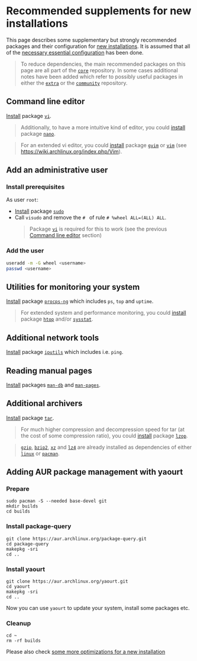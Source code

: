 # Recommended supplements for new installations
This page describes some supplementary but strongly recommended packages and their configuration for [new installations](../README.md).
It is assumed that all of the [necessary essential configuration](essentials-installation.md) has been done.
> To reduce dependencies, the main recommended packages on this page are all part of the [`core`](https://www.archlinux.org/packages/?repo=Core) repository. In some cases additional notes have been added which refer to possibly useful packages in either the [`extra`](https://www.archlinux.org/packages/?repo=Extra) or the [`community`](https://www.archlinux.org/packages/?repo=Community) repository.

## Command line editor
[Install](../using-pacman.md#install-a-package) package [`vi`](https://www.archlinux.org/packages/core/x86_64/vi/).

> Additionally, to have a more intuitive kind of editor, you could [install](../using-pacman.md#install-a-package) package [`nano`](https://www.archlinux.org/packages/core/x86_64/nano/).

> For an extended vi editor, you could [install](../using-pacman.md#install-a-package) package [`gvim`](https://www.archlinux.org/packages/extra/x86_64/gvim/) or [`vim`](https://www.archlinux.org/packages/extra/x86_64/vim/) (see https://wiki.archlinux.org/index.php/Vim).

## Add an administrative user
### Install prerequisites
As user `root`:
* [Install](../using-pacman.md#install-a-package) package [`sudo`](https://www.archlinux.org/packages/core/x86_64/sudo/)
* Call `visudo` and remove the `# ` of rule `# %wheel ALL=(ALL) ALL`.
  > Package [`vi`](https://www.archlinux.org/packages/core/x86_64/vi/) is required for this to work (see the previous [Command line editor](#command-line-editor) section)

### Add the user
```bash
useradd -m -G wheel <username>
passwd <username>
```

## Utilities for monitoring your system
[Install](../using-pacman.md#install-a-package) package [`procps-ng`](https://www.archlinux.org/packages/core/x86_64/procps-ng/) which includes `ps`, `top` and `uptime`.

> For extended system and performance monitoring, you could [install](../using-pacman.md#install-a-package) package [`htop`](https://www.archlinux.org/packages/extra/x86_64/htop/) and/or [`sysstat`](https://www.archlinux.org/packages/community/x86_64/sysstat/).

## Additional network tools
[Install](../using-pacman.md#install-a-package) package [`iputils`](https://www.archlinux.org/packages/core/x86_64/iputils/) which includes i.e. `ping`.

## Reading manual pages
[Install](../using-pacman.md#install-a-package) packages [`man-db`](https://www.archlinux.org/packages/core/x86_64/man-db/) and [`man-pages`](https://www.archlinux.org/packages/core/x86_64/man-pages/).

## Additional archivers
[Install](../using-pacman.md#install-a-package) package [`tar`](https://www.archlinux.org/packages/core/x86_64/tar/).
> For much higher compression and decompression speed for tar (at the cost of some compression ratio), you could [install](../using-pacman.md#install-a-package) package [`lzop`](https://www.archlinux.org/packages/extra/x86_64/lzop/).

> [`gzip`](https://www.archlinux.org/packages/core/x86_64/gzip/), [`bzip2`](https://www.archlinux.org/packages/core/x86_64/bzip2/), [`xz`](https://www.archlinux.org/packages/core/x86_64/xz/) and [`lz4`](https://www.archlinux.org/packages/core/x86_64/lz4/) are already installed as dependencies of either [`linux`](https://www.archlinux.org/packages/core/x86_64/linux/) or [`pacman`](https://www.archlinux.org/packages/core/x86_64/pacman/).

## Adding AUR package management with yaourt
### Prepare
```
sudo pacman -S --needed base-devel git
mkdir builds
cd builds
```
### Install package-query
```
git clone https://aur.archlinux.org/package-query.git
cd package-query
makepkg -sri
cd ..
```
### Install yaourt
```
git clone https://aur.archlinux.org/yaourt.git
cd yaourt
makepkg -sri
cd ..
```
Now you can use `yaourt` to update your system, install some packages etc.
### Cleanup
```
cd ~
rm -rf builds
```

Please also check [some more optimizations for a new installation](optimizations.md)
